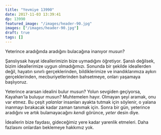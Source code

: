 ```yaml
---
title: "Yevmiye 13990"
date: 2017-11-03 13:39:41
dp: 13990
featured_image: "/images/header-90.jpg"
images: ["/images/header-90.jpg"]
draft: true
tags: []
---
```





Yeterince aradığında aradığını bulacağına inanıyor musun? 


Şanslıysak hayat ideallerimizin bize uymadığını öğretiyor. Şanslı değilsek,
bizim ideallerimize uygun olmadığımızı. Sonunda bir şekilde ideallerden değil,
hayatın sınırlı gerçeklerinden, bildiklerimize ve inandıklarımıza aykırı
gerçeklerinden, mecburiyetlerinden bahsetmeye, onları yaşamaya başlıyoruz. 

Yeterince ararsan idealini bulur musun? Yolun sevgiden geçiyorsa, Kayahan'la
buluşur musun? Muhtemelen hayır. Olmayan şeyi aramak, onu var etmez. Bu çeşit
*yalanlar* insanları ayakta tutmak için söylenir, o yalana inanmayı bırakacak
kadar zaman tanımak için. Sonra bir gün, yeterince aradığını ve artık
bulamayacağını *kendi* görünce, *yeter* desin diye.

İdeallerin bize faydası, gideceğimiz yere kadar yarenlik etmeleri. Daha
fazlasını onlardan beklemeye hakkımız yok.

